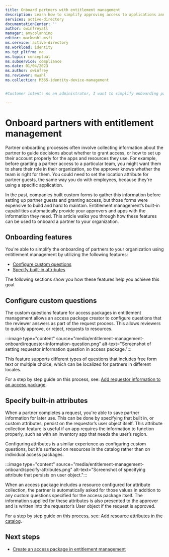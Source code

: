 ```yaml
---
title: Onboard partners with entitlement management
description: Learn how to simplify approving access to applications and resources for onboarding partners of your organization.
services: active-directory
documentationCenter: ''
author: owinfreyatl
manager: amycolannino
editor: markwahl-msft
ms.service: active-directory
ms.workload: identity
ms.tgt_pltfrm: na
ms.topic: conceptual
ms.subservice: compliance
ms.date: 01/04/2023
ms.author: owinfrey
ms.reviewer: mwahl
ms.collection: M365-identity-device-management


#Customer intent: As an administrator, I want to simplify onboarding partners to resources using access governance features.

---
```


# Onboard partners with entitlement management

Partner onboarding processes often involve collecting information about the partner to guide decisions about whether to grant access, or how to set up their account properly for the apps and resources they use. For example, before granting a partner access to a particular team, you might want them to share their role in their organization, so the approver knows whether the team is right for them. You could need to set the location attribute for partner guests, the same way you do with employees, because they're using a specific application.

In the past, companies built custom forms to gather this information before setting up partner guests and granting access, but those forms were expensive to build and hard to maintain. Entitlement management’s built-in capabilities automatically provide your approvers and apps with the information they need. This article walks you through how these features can be used to onboard a partner to your organization.

## Onboarding features

You're able to simplify the onboarding of partners to your organization using entitlement management by utilizing the following features:

- [Configure custom questions](entitlement-management-onboard.md#configure-custom-questions)
- [Specify built-in attributes](entitlement-management-onboard.md#specify-built-in-attributes)

The following sections show you how these features help you achieve this goal.

## Configure custom questions

The custom questions feature for access packages in entitlement management allows an access package creator to configure questions that the reviewer answers as part of the request process. This allows reviewers to quickly approve, or reject, requests to resources.

:::image type="content" source="media/entitlement-management-onboard/requestor-information-question.png" alt-text="Screenshot of setting requestor information question in access package.":::

This feature supports different types of questions that includes free form text or multiple choice, which can be localized for partners in different locales.

For a step by step guide on this process, see: [Add requestor information to an access package](entitlement-management-access-package-create.md#create-request-policies).

## Specify built-in attributes

When a partner completes a request, you're able to save partner information for later use. This can be done by specifying that built in, or custom attributes, persist on the requestor’s user object itself. This attribute collection feature is useful if an app requires the information to function properly, such as with an inventory app that needs the user’s region.

Configuring attributes is a similar experience as configuring custom questions, but it's surfaced on resources in the catalog rather than on individual access packages.

:::image type="content" source="media/entitlement-management-onboard/specify-attributes.png" alt-text="Screenshot of specifying attribute that persists on user object.":::

When an access package includes a resource configured for attribute collection, the partner is automatically asked for those values in addition to any custom questions specified for the access package itself. The information supplied for these attributes is also presented to the approver and is written into the requestor’s User object  if the request is approved.

For a step by step guide on this process, see: [Add resource attributes in the catalog](entitlement-management-catalog-create.md#add-resource-attributes-in-the-catalog).

## Next steps

- [Create an access package in entitlement management](entitlement-management-access-package-create.md)
